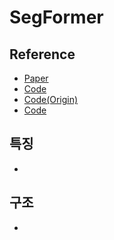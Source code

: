 # SegFormer

## Reference
- [Paper](https://arxiv.org/pdf/2105.15203.pdf)
- [Code](https://paperswithcode.com/paper/segformer-simple-and-efficient-design-for)
- [Code(Origin)](https://github.com/lucidrains/segformer-pytorch)
- [Code](https://github.com/NVlabs/SegFormer)

## 특징
-

## 구조
- 
